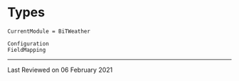 # Types

```@meta
CurrentModule = BiTWeather
```

```@docs
Configuration
FieldMapping
```

---

Last Reviewed on 06 February 2021
